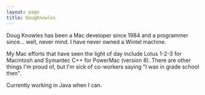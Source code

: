 ```yaml
---
layout: page
title: DougKnowles
---
```




Doug Knowles has been a Mac developer since 1984 and a programmer since... well, never mind.  I have never owned a Wintel machine.

My Mac efforts that have seen the light of day include Lotus 1-2-3 for Macintosh and Symantec C++ for PowerMac (version 8).  There are other things I'm proud of, but I'm sick of co-workers saying "I was in grade school then".

Currently working in Java when I can.


